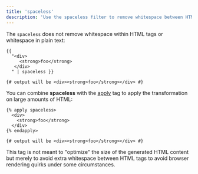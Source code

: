 ```yaml
---
title: 'spaceless'
description: 'Use the spaceless filter to remove whitespace between HTML tags.'
---
```


The `spaceless` does not remove whitespace within HTML tags or whitespace in plain text:

```canvas
{{
  "<div>
     <strong>foo</strong>
   </div>
  " | spaceless }}

{# output will be <div><strong>foo</strong></div> #}
```

You can combine **spaceless** with the [apply](/docs/canvas/tags/apply) tag to apply the transformation on large amounts of HTML:

```canvas
{% apply spaceless>
  <div>
    <strong>foo</strong>
  </div>
{% endapply>

{# output will be <div><strong>foo</strong></div> #}
```

This tag is not meant to "optimize" the size of the generated HTML content but merely to avoid extra whitespace between HTML tags to avoid browser rendering quirks under some circumstances.
